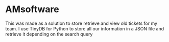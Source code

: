 # AMsoftware
This was made as a solution to store retrieve and view old tickets for my team. I use TinyDB for Python to store all our information in a JSON file and retrieve it depending on the search query
